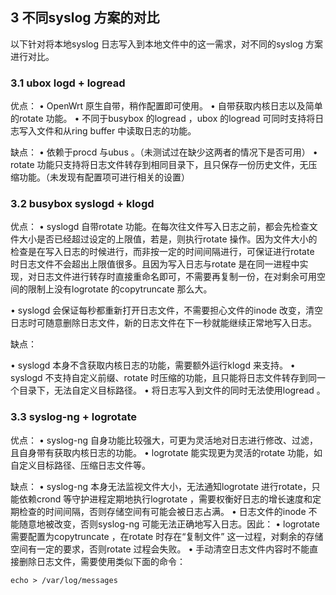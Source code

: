 ## 3 不同syslog 方案的对比

以下针对将本地syslog 日志写入到本地文件中的这一需求，对不同的syslog 方案进行对比。

### 3.1 ubox logd + logread

优点：
• OpenWrt 原生自带，稍作配置即可使用。
• 自带获取内核日志以及简单的rotate 功能。
• 不同于busybox 的logread ，ubox 的logread 可同时支持将日志写入文件和从ring buffer 中读取日志的功能。

缺点：
• 依赖于procd 与ubus 。（未测试过在缺少这两者的情况下是否可用）
• rotate 功能只支持将日志文件转存到相同目录下，且只保存一份历史文件，无压缩功能。（未发现有配置项可进行相关的设置）

### 3.2 busybox syslogd + klogd

优点：
• syslogd 自带rotate 功能。在每次往文件写入日志之前，都会先检查文件大小是否已经超过设定的上限值，若是，则执行rotate 操作。因为文件大小的检查是在写入日志的时候进行，而非按一定的时间间隔进行，可保证进行rotate 时日志文件不会超出上限值很多。且因为写入日志与rotate 是在同一进程中实现，对日志文件进行转存时直接重命名即可，不需要再复制一份，在对剩余可用空间的限制上没有logrotate 的copytruncate 那么大。

• syslogd 会保证每秒都重新打开日志文件，不需要担心文件的inode 改变，清空日志时可随意删除日志文件，新的日志文件在下一秒就能继续正常地写入日志。

缺点：

• syslogd 本身不含获取内核日志的功能，需要额外运行klogd 来支持。
• syslogd 不支持自定义前缀、rotate 时压缩的功能，且只能将日志文件转存到同一个目录下，无法自定义目标路径。
• 将日志写入到文件的同时无法使用logread 。

### 3.3 syslog-ng + logrotate

优点：
• syslog-ng 自身功能比较强大，可更为灵活地对日志进行修改、过滤，且自身带有获取内核日志的功能。
• logrotate 能实现更为灵活的rotate 功能，如自定义目标路径、压缩日志文件等。

缺点：
• syslog-ng 本身无法监视文件大小，无法通知logrotate 进行rotate，只能依赖crond 等守护进程定期地执行logrotate ，需要权衡好日志的增长速度和定期检查的时间间隔，否则存储空间有可能会被日志占满。
• 日志文件的inode 不能随意地被改变，否则syslog-ng 可能无法正确地写入日志。因此：
• logrotate 需要配置为copytruncate ，在rotate 时存在“复制文件” 这一过程，对剩余的存储空间有一定的要求，否则rotate 过程会失败。
• 手动清空日志文件内容时不能直接删除日志文件，需要使用类似下面的命令：

```
echo > /var/log/messages
```

